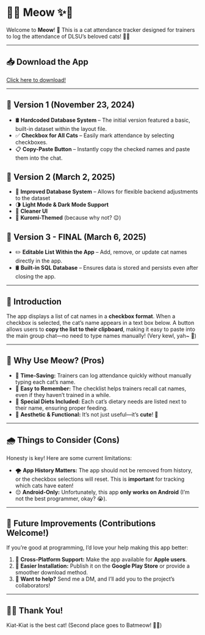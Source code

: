 # 💚✨ **Meow** ✨💚  

Welcome to **Meow**! 🌟 This is a cat attendance tracker designed for trainers to log the attendance of DLSU’s beloved cats! 🐾✨  

---

## **📥 Download the App**  
[Click here to download!](https://drive.google.com/file/d/1R_FgMdpv4Z28IVQ9ji8btBimWYFsnO2v/view?usp=sharing)  

---
## **📌 Version 1 (November 23, 2024)**  
- 🛢 **Hardcoded Database System** – The initial version featured a basic, built-in dataset within the layout file.  
- ✅ **Checkbox for All Cats** – Easily mark attendance by selecting checkboxes.  
- 📋 **Copy-Paste Button** – Instantly copy the checked names and paste them into the chat.  


## **📌 Version 2 (March 2, 2025)**  
- 📂 **Improved Database System** – Allows for flexible backend adjustments to the dataset  
- 🌗 **Light Mode & Dark Mode Support**  
- 🎨 **Cleaner UI**  
- 🖤 **Kuromi-Themed** (because why not? 😌)  


## **📌 Version 3 - FINAL (March 6, 2025)**  
- ✏️ **Editable List Within the App** – Add, remove, or update cat names directly in the app.  
- 🛢 **Built-in SQL Database** – Ensures data is stored and persists even after closing the app.  

---

## 🌷 **Introduction**  
The app displays a list of cat names in a **checkbox format**. When a checkbox is selected, the cat’s name appears in a text box below. A button allows users to **copy the list to their clipboard**, making it easy to paste into the main group chat—no need to type names manually! (Very kewl, yah~ 🍬)  

---

## 🌟 **Why Use Meow? (Pros)**  
- 🌸 **Time-Saving:** Trainers can log attendance quickly without manually typing each cat’s name.  
- 🌼 **Easy to Remember:** The checklist helps trainers recall cat names, even if they haven’t trained in a while.  
- 🦋 **Special Diets Included:** Each cat’s dietary needs are listed next to their name, ensuring proper feeding.  
- 🌈 **Aesthetic & Functional:** It’s not just useful—it’s **cute**! 🐾  

---

## 🌧️ **Things to Consider (Cons)**  
Honesty is key! Here are some current limitations:  
- 🌪️ **App History Matters:** The app should not be removed from history, or the checkbox selections will reset. This is **important** for tracking which cats have eaten!  
- 😔 **Android-Only:** Unfortunately, this app **only works on Android** (I’m not the best programmer, okay? 😭).  

---

## 🎀 **Future Improvements (Contributions Welcome!)**  
If you’re good at programming, I’d love your help making this app better:  
1. 🐾 **Cross-Platform Support:** Make the app available for **Apple users**.  
2. 🌟 **Easier Installation:** Publish it on the **Google Play Store** or provide a smoother download method.  
3. 🐢 **Want to help?** Send me a DM, and I’ll add you to the project’s collaborators!  

---

## 🐻💌 **Thank You!**  
Kiat-Kiat is the best cat! (Second place goes to Batmeow! 🐾✨)  
